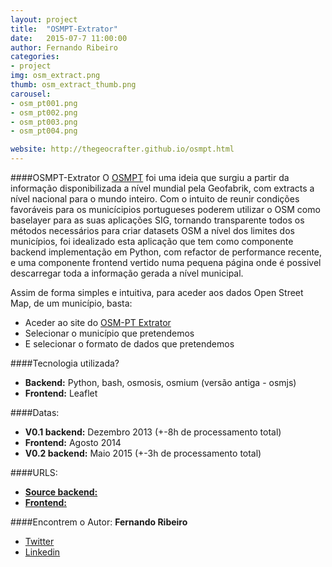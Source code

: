 ```yaml
---
layout: project
title:  "OSMPT-Extrator"
date:   2015-07-7 11:00:00
author: Fernando Ribeiro
categories:
- project
img: osm_extract.png
thumb: osm_extract_thumb.png
carousel:
- osm_pt001.png
- osm_pt002.png
- osm_pt003.png
- osm_pt004.png

website: http://thegeocrafter.github.io/osmpt.html
---
```

####OSMPT-Extrator
O [OSMPT](http://thegeocrafter.github.io/osmpt.html) foi uma ideia que surgiu a partir da informação disponibilizada a nível mundial pela Geofabrik, com extracts a nível nacional para o mundo inteiro. Com o intuito de reunir condições favoráveis para os municícipios portugueses poderem utilizar o OSM como baselayer para as suas aplicações SIG, tornando transparente todos os métodos necessários para criar datasets OSM a nível dos limites dos municípios, foi idealizado esta aplicação que tem como componente backend implementação em Python, com refactor de performance recente, e uma componente frontend vertido numa pequena página onde é possivel descarregar toda a informação gerada a nível municipal.

Assim de forma simples e intuitiva, para aceder aos dados Open Street Map, de um município, basta:
- Aceder ao site do [OSM-PT Extrator](http://thegeocrafter.github.io/osmpt.html)
- Selecionar o município que pretendemos
- E selecionar o formato de dados que pretendemos

####Tecnologia utilizada?
- **Backend:** Python, bash, osmosis, osmium (versão antiga - osmjs)
- **Frontend:** Leaflet

####Datas:
- **V0.1 backend:** Dezembro 2013 (+-8h de processamento total)
- **Frontend:** Agosto 2014
- **V0.2 backend:** Maio 2015 (+-3h de processamento total)

####URLS:
- [**Source backend:**](https://github.com/thegeocrafter/OSMPTExtractor)
- [**Frontend:**](http://thegeocrafter.github.io/osmpt.html)

####Encontrem o Autor:
**Fernando Ribeiro**

- [Twitter](https://twitter.com/geocrafterthe)
- [Linkedin](https://www.linkedin.com/in/fernandinand)


